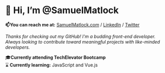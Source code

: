 # 👋 Hi, I’m @SamuelMatlock
**📫You can reach me at:** [SamuelMatlock.com](https://samuelmatlock.com) / [LinkedIn](https://linkedin.com/in/samuelmatlock/) / [Twitter](https://twitter.com/samuelmatlock)

*Thanks for checking out my GitHub! I'm a budding front-end developer. Always looking to contribute toward meaningful projects with like-minded developers.*

:mortar_board:**Currently attending TechElevator Bootcamp**  
 :hourglass: **Currently learning:** JavaScript and Vue.js
